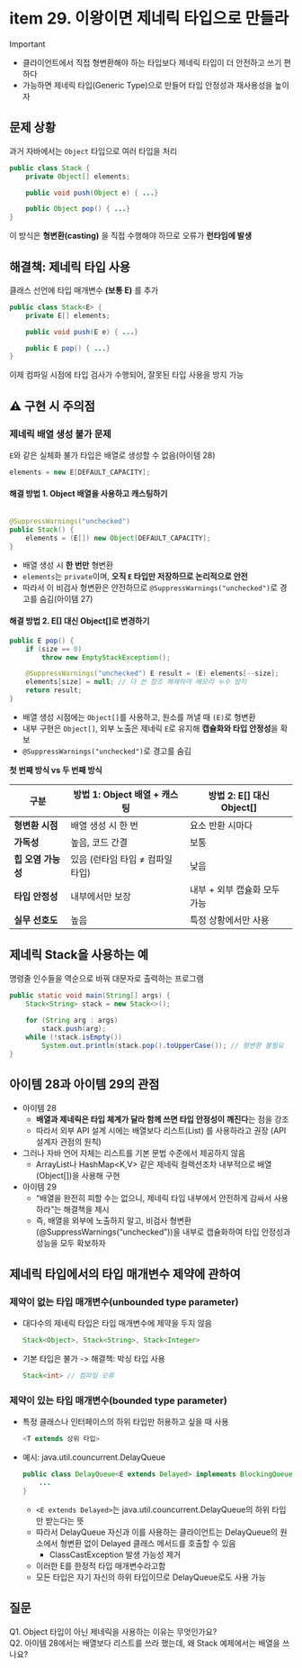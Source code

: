 # item 29. 이왕이면 제네릭 타입으로 만들라

> [!IMPORTANT]  
> - 클라이언트에서 직접 형변환해야 하는 타입보다 제네릭 타입이 더 안전하고 쓰기 편하다  
> - 가능하면 제네릭 타입(Generic Type)으로 만들어 타입 안정성과 재사용성을 높이자

## 문제 상황

과거 자바에서는 `Object` 타입으로 여러 타입을 처리

```java
public class Stack {
    private Object[] elements;

    public void push(Object e) { ...}

    public Object pop() { ...}
}
```

이 방식은 **형변환(casting)** 을 직접 수행해야 하므로 오류가 **런타임에 발생**

## 해결책: 제네릭 타입 사용

클래스 선언에 타입 매개변수 **(보통 E)** 를 추가

```java
public class Stack<E> {
    private E[] elements;

    public void push(E e) { ...}

    public E pop() { ...}
}
```

이제 컴파일 시점에 타입 검사가 수행되어, 잘못된 타입 사용을 방지 가능

## ⚠️ 구현 시 주의점

### 제네릭 배열 생성 불가 문제

`E`와 같은 실체화 불가 타입은 배열로 생성할 수 없음(아이템 28)

```java
elements = new E[DEFAULT_CAPACITY];
```

#### 해결 방법 1. Object 배열을 사용하고 캐스팅하기

```java

@SuppressWarnings("unchecked")
public Stack() {
    elements = (E[]) new Object[DEFAULT_CAPACITY];
}
```
- 배열 생성 시 **한 번만** 형변환
- `elements`는 `private`이며, **오직 `E` 타입만 저장하므로 논리적으로 안전**
- 따라서 이 비검사 형변환은 안전하므로 `@SuppressWarnings("unchecked")`로 경고를 숨김(아이템 27)

#### 해결 방법 2. E[] 대신 Object[]로 변경하기

```java
public E pop() {
    if (size == 0)
        throw new EmptyStackException();

    @SuppressWarnings("unchecked") E result = (E) elements[--size];
    elements[size] = null; // 다 쓴 참조 해제하여 메모리 누수 방지
    return result;
}
```
- 배열 생성 시점에는 `Object[]`를 사용하고, 원소를 꺼낼 때 `(E)`로 형변환
- 내부 구현은 `Object[]`, 외부 노출은 제네릭 `E`로 유지해 **캡슐화와 타입 안정성**을 확보
- `@SuppressWarnings("unchecked")`로 경고를 숨김

**첫 번째 방식 vs 두 번째 방식**

| 구분 | 방법 1: Object 배열 + 캐스팅 | 방법 2: E[] 대신 Object[] |
|------|-------------------------------|-----------------------------|
| **형변환 시점** | 배열 생성 시 한 번 | 요소 반환 시마다 |
| **가독성** | 높음, 코드 간결 | 보통 |
| **힙 오염 가능성** | 있음 (런타임 타입 ≠ 컴파일 타입) | 낮음 |
| **타입 안정성** | 내부에서만 보장 | 내부 + 외부 캡슐화 모두 가능 |
| **실무 선호도** | 높음 | 특정 상황에서만 사용 |

## 제네릭 Stack을 사용하는 예
명령줄 인수들을 역순으로 바꿔 대문자로 출력하는 프로그램 
```java
public static void main(String[] args) {
    Stack<String> stack = new Stack<>();
    
    for (String arg : args)
        stack.push(arg);
    while (!stack.isEmpty())
        System.out.println(stack.pop().toUpperCase()); // 형변환 불필요
}
```

## 아이템 28과 아이템 29의 관점
- 아이템 28
  - **배열과 제네릭은 타입 체계가 달라 함께 쓰면 타입 안정성이 깨진다**는 점을 강조 
  - 따라서 외부 API 설계 시에는 배열보다 리스트(List) 를 사용하라고 권장 (API 설계자 관점의 원칙)
- 그러나 자바 언어 자체는 리스트를 기본 문법 수준에서 제공하지 않음
  - ArrayList<E>나 HashMap<K,V> 같은 제네릭 컬렉션조차 내부적으로 배열(Object[])을 사용해 구현
- 아이템 29
  - “배열을 완전히 피할 수는 없으니, 제네릭 타입 내부에서 안전하게 감싸서 사용하라”는 해결책을 제시
  - 즉, 배열을 외부에 노출하지 말고, 비검사 형변환(@SuppressWarnings(“unchecked”))을 내부로 캡슐화하여 타입 안정성과 성능을 모두 확보하자
## 제네릭 타입에서의 타입 매개변수 제약에 관하여

### 제약이 없는 타입 매개변수(unbounded type parameter)
- 대다수의 제네릭 타입은 타입 매개변수에 제약을 두지 않음  
    ```java
    Stack<Object>, Stack<String>, Stack<Integer>
    ```
- 기본 타입은 불가 -> 해결책: 박싱 타입 사용
    ```java
    Stack<int> // 컴파일 오류
    ```
    

### 제약이 있는 타입 매개변수(bounded type parameter)
- 특정 클래스나 인터페이스의 하위 타입만 허용하고 싶을 때 사용
    ```java
    <T extends 상위 타입>
    ```

- 예시: java.util.councurrent.DelayQueue
    ```java
    public class DelayQueue<E extends Delayed> implements BlockingQueue<E> {
        ...
    }
    ```
    - `<E extends Delayed>`는 java.util.councurrent.DelayQueue의 하위 타입만 받는다는 뜻
    - 따라서 DelayQueue 자신과 이를 사용하는 클라이언트는 DelayQueue의 원소에서 형변환 없이 Delayed 클래스 메서드를 호출할 수 있음
        - ClassCastException 발생 가능성 제거
    - 이러한 E를 한정적 타입 매개변수라고함
    - 모든 타입은 자기 자신의 하위 타입이므로 DelayQueue<Delayed>로도 사용 가능

## 질문
Q1. Object 타입이 아닌 제네릭을 사용하는 이유는 무엇인가요?  
Q2. 아이템 28에서는 배열보다 리스트를 쓰라 했는데, 왜 Stack 예제에서는 배열을 쓰나요?
